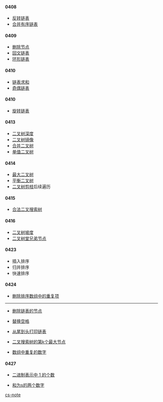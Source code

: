 #### 0408
+ [反转链表](https://leetcode-cn.com/problems/fan-zhuan-lian-biao-lcof/)
+ [合并有序链表](https://leetcode-cn.com/problems/he-bing-liang-ge-pai-xu-de-lian-biao-lcof/)

#### 0409
+ [删除节点](https://leetcode-cn.com/problems/shan-chu-lian-biao-de-jie-dian-lcof/)
+ [回文链表](https://leetcode-cn.com/problems/palindrome-linked-list-lcci/)
+ [环形链表](https://leetcode-cn.com/problems/linked-list-cycle/)

#### 0410
+ [链表求和](https://leetcode-cn.com/problems/sum-lists-lcci/)
+ [奇偶链表](https://leetcode-cn.com/problems/odd-even-linked-list/)

#### 0410
+ [旋转链表](https://leetcode-cn.com/problems/rotate-list/)

#### 0413
+ [二叉树深度](https://leetcode-cn.com/problems/er-cha-shu-de-shen-du-lcof/)
+ [二叉树镜像](https://leetcode-cn.com/problems/er-cha-shu-de-jing-xiang-lcof/)
+ [合并二叉树](https://leetcode-cn.com/problems/merge-two-binary-trees/)
+ [单值二叉树](https://leetcode-cn.com/problems/univalued-binary-tree/)

#### 0414
+ [最大二叉树](https://leetcode-cn.com/problems/maximum-binary-tree/)
+ [平衡二叉树](https://leetcode-cn.com/problems/ping-heng-er-cha-shu-lcof/)
+ [二叉树剪枝](https://leetcode-cn.com/problems/binary-tree-pruning/)后续遍历

#### 0415
+ [合法二叉搜索树](https://leetcode-cn.com/problems/legal-binary-search-tree-lcci/)

#### 0416
+ [二叉树坡度](https://leetcode-cn.com/problems/binary-tree-tilt/)
+ [二叉树堂兄弟节点](https://leetcode-cn.com/problems/cousins-in-binary-tree)

#### 0423

+ 插入排序
+ 归并排序
+ 快速排序


#### 0424

+ [删除排序数组中的重复项](https://leetcode-cn.com/problems/remove-duplicates-from-sorted-array-ii)

------------------------------

+ [删除链表的节点](https://leetcode-cn.com/problems/delete-node-in-a-linked-list/)

+ [替换空格](https://leetcode-cn.com/problems/ti-huan-kong-ge-lcof/)

+ [从尾到头打印链表](https://leetcode-cn.com/problems/cong-wei-dao-tou-da-yin-lian-biao-lcof/)

+ [二叉搜索树的第k个最大节点](https://leetcode-cn.com/problems/er-cha-sou-suo-shu-de-di-kda-jie-dian-lcof/submissions/)

+ [数组中重复的数字](https://leetcode-cn.com/problems/shu-zu-zhong-zhong-fu-de-shu-zi-lcof/)


#### 0427

+ [二进制表示中 1 的个数](https://leetcode-cn.com/problems/er-jin-zhi-zhong-1de-ge-shu-lcof/)

+ [和为s的两个数字](https://leetcode-cn.com/problems/he-wei-sde-liang-ge-shu-zi-lcof/)



[cs-note](https://cyc2018.github.io/CS-Notes/#/README?id=%e2%9c%8f%ef%b8%8f-%e7%ae%97%e6%b3%95)